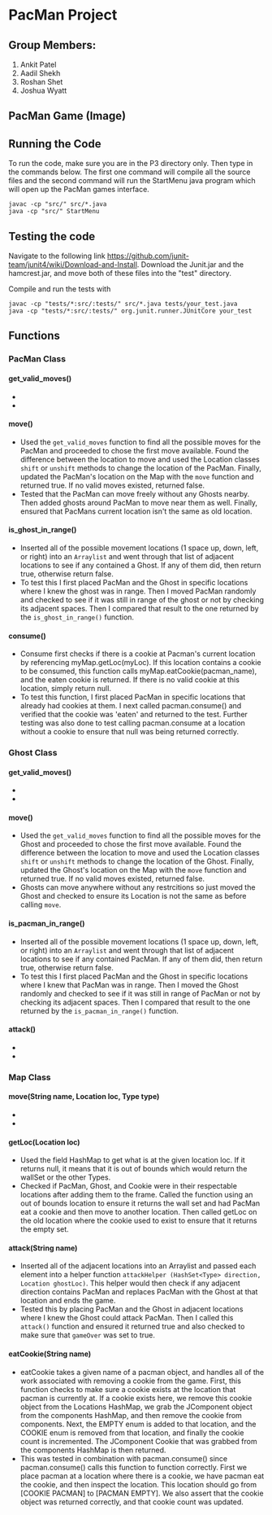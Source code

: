 # PacMan Project

## Group Members:
1. Ankit Patel
2. Aadil Shekh
3. Roshan Shet
4. Joshua Wyatt

## PacMan Game (Image)


## Running the Code
To run the code, make sure you are in the P3 directory only. Then type in the commands below. The first one command will compile all the source files and the second command will run the StartMenu java program which will open up the PacMan games interface.
```
javac -cp "src/" src/*.java
java -cp "src/" StartMenu
```

## Testing the code
Navigate to the following link <https://github.com/junit-team/junit4/wiki/Download-and-Install>.
Download the Junit.jar and the hamcrest.jar, and move both of these files into the "test" directory.

Compile and run the tests with
```
javac -cp "tests/*:src/:tests/" src/*.java tests/your_test.java
java -cp "tests/*:src/:tests/" org.junit.runner.JUnitCore your_test
```

## Functions

### PacMan Class

#### get_valid_moves()
- 
- 

#### move()
- Used the `get_valid_moves` function to find all the possible moves for the PacMan and proceeded to chose the first move available. Found the difference between the location to move and used the Location classes `shift` or `unshift` methods to change the location of the PacMan. Finally, updated the PacMan's location on the Map with the `move` function and returned true. If no valid moves existed, returned false.
- Tested that the PacMan can move freely without any Ghosts nearby. Then added ghosts around PacMan to move near them as well. Finally, ensured that PacMans current location isn't the same as old location. 

#### is_ghost_in_range()
- Inserted all of the possible movement locations (1 space up, down, left, or right) into an `Arraylist` and went through that list of adjacent locations to see if any contained a Ghost. If any of them did, then return true, otherwise return false.
- To test this I first placed PacMan and the Ghost in specific locations where I knew the ghost was in range. Then I moved PacMan randomly and checked to see if it was still in range of the ghost or not by checking its adjacent spaces. Then I compared that result to the one returned by the `is_ghost_in_range()` function.

#### consume()
- Consume first checks if there is a cookie at Pacman's current location by referencing myMap.getLoc(myLoc). If this location contains a cookie to be consumed, this function calls myMap.eatCookie(pacman_name), and the eaten cookie is returned. If there is no valid cookie at this location, simply return null.
- To test this function, I first placed PacMan in specific locations that already had cookies at them. I next called pacman.consume() and verified that the cookie was 'eaten' and returned to the test. Further testing was also done to test calling pacman.consume at a location without a cookie to ensure that null was being returned correctly.

### Ghost Class

#### get_valid_moves()
- 
- 

#### move()
-  Used the `get_valid_moves` function to find all the possible moves for the Ghost and proceeded to chose the first move available. Found the difference between the location to move and used the Location classes `shift` or `unshift` methods to change the location of the Ghost. Finally, updated the Ghost's location on the Map with the `move` function and returned true. If no valid moves existed, returned false.
- Ghosts can move anywhere without any restrcitions so just moved the Ghost and checked to ensure its Location is not the same as before calling `move`.

#### is_pacman_in_range()
- Inserted all of the possible movement locations (1 space up, down, left, or right) into an `Arraylist` and went through that list of adjacent locations to see if any contained PacMan. If any of them did, then return true, otherwise return false.
- To test this I first placed PacMan and the Ghost in specific locations where I knew that PacMan was in range. Then I moved the Ghost randomly and checked to see if it was still in range of PacMan or not by checking its adjacent spaces. Then I compared that result to the one returned by the `is_pacman_in_range()` function.

#### attack()
- 
- 

### Map Class

#### move(String name, Location loc, Type type)
- 
- 

#### getLoc(Location loc)
- Used the field HashMap to get what is at the given location loc. If it returns null, it means that it is out of bounds which would return the wallSet or the other Types.
- Checked if PacMan, Ghost, and Cookie were in their respectable locations after adding them to the frame. Called the function using an out of bounds location to ensure it returns the wall set and had PacMan eat a cookie and then move to another location. Then called getLoc on the old location where the cookie used to exist to ensure that it returns the empty set. 

#### attack(String name)
- Inserted all of the adjacent locations into an Arraylist and passed each element into a helper function `attackHelper (HashSet<Type> direction, Location ghostLoc)`. This helper would then check if any adjacent direction contains PacMan and replaces PacMan with the Ghost at that location and ends the game.
- Tested this by placing PacMan and the Ghost in adjacent locations where I knew the Ghost could attack PacMan. Then I called this `attack()` function and ensured it returned true and also checked to make sure that `gameOver` was set to true.

#### eatCookie(String name)
- eatCookie takes a given name of a pacman object, and handles all of the work associated with removing a cookie from the game. First, this function checks to make sure a cookie exists at the location that pacman is currently at. If a cookie exists here, we remove this cookie object from the Locations HashMap, we grab the JComponent object from the components HashMap, and then remove the cookie from components. Next, the EMPTY enum is added to that location, and the COOKIE enum is removed from that location, and finally the cookie count is incremented. The JComponent Cookie that was grabbed from the components HashMap is then returned.
- This was tested in combination with pacman.consume() since pacman.consume() calls this function to function correctly. First we place pacman at a location where there is a cookie, we have pacman eat the cookie, and then inspect the location. This location should go from [COOKIE PACMAN] to [PACMAN EMPTY]. We also assert that the cookie object was returned correctly, and that cookie count was updated.
